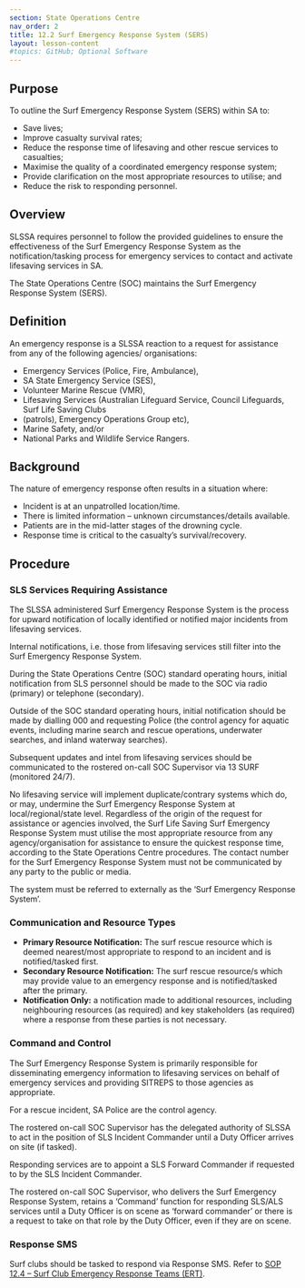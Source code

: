 ```yaml
---
section: State Operations Centre
nav_order: 2
title: 12.2 Surf Emergency Response System (SERS)
layout: lesson-content
#topics: GitHub; Optional Software
---
```


## Purpose

To outline the Surf Emergency Response System (SERS) within SA to:

- Save lives;
- Improve casualty survival rates;
- Reduce the response time of lifesaving and other rescue services to casualties;
- Maximise the quality of a coordinated emergency response system;
- Provide clarification on the most appropriate resources to utilise; and
- Reduce the risk to responding personnel.

## Overview

SLSSA requires personnel to follow the provided guidelines to ensure the effectiveness of the Surf Emergency Response System as the notification/tasking process for emergency services to contact and activate lifesaving services in SA.

The State Operations Centre (SOC) maintains the Surf Emergency Response System (SERS).

## Definition

An emergency response is a SLSSA reaction to a request for assistance from any of the following agencies/ organisations:

- Emergency Services (Police, Fire, Ambulance),
- SA State Emergency Service (SES),
- Volunteer Marine Rescue (VMR),
- Lifesaving Services (Australian Lifeguard Service, Council Lifeguards, Surf Life Saving Clubs
- (patrols), Emergency Operations Group etc),
- Marine Safety, and/or
- National Parks and Wildlife Service Rangers.

## Background

The nature of emergency response often results in a situation where:

- Incident is at an unpatrolled location/time.
- There is limited information – unknown circumstances/details available.
- Patients are in the mid-latter stages of the drowning cycle.
- Response time is critical to the casualty’s survival/recovery.

## Procedure

### SLS Services Requiring Assistance

The SLSSA administered Surf Emergency Response System is the process for upward notification of locally identified or notified major incidents from lifesaving services.

Internal notifications, i.e. those from lifesaving services still filter into the Surf Emergency Response System.

During the State Operations Centre (SOC) standard operating hours, initial notification from SLS personnel should be made to the SOC via radio (primary) or telephone (secondary).

Outside of the SOC standard operating hours, initial notification should be made by dialling 000 and requesting Police (the control agency for aquatic events, including marine search and rescue operations, underwater searches, and inland waterway searches).

Subsequent updates and intel from lifesaving services should be communicated to the rostered on-call SOC Supervisor via 13 SURF (monitored 24/7).

No lifesaving service will implement duplicate/contrary systems which do, or may, undermine the Surf Emergency Response System at local/regional/state level. Regardless of the origin of the request for assistance or agencies involved, the Surf Life Saving Surf Emergency Response System must utilise the most appropriate resource from any agency/organisation for assistance to ensure the quickest response time, according to the State Operations Centre procedures. The contact number for the Surf Emergency Response System must not be communicated by any party to the public or media.

The system must be referred to externally as the ‘Surf Emergency Response System’.

### Communication and Resource Types

- **Primary Resource Notification:** The surf rescue resource which is deemed nearest/most appropriate to respond to an incident and is notified/tasked first.
- **Secondary Resource Notification:** The surf rescue resource/s which may provide value to an emergency response and is notified/tasked after the primary.
- **Notification Only:** a notification made to additional resources, including neighbouring resources (as required) and key stakeholders (as required) where a response from these parties is not necessary.

### Command and Control

The Surf Emergency Response System is primarily responsible for disseminating emergency information to lifesaving services on behalf of emergency services and providing SITREPS to those agencies as appropriate.

For a rescue incident, SA Police are the control agency.

The rostered on-call SOC Supervisor has the delegated authority of SLSSA to act in the position of SLS Incident Commander until a Duty Officer arrives on site (if tasked).

Responding services are to appoint a SLS Forward Commander if requested to by the SLS Incident Commander.

The rostered on-call SOC Supervisor, who delivers the Surf Emergency Response System, retains a ‘Command’ function for responding SLS/ALS services until a Duty Officer is on scene as ‘forward commander’ or there is a request to take on that role by the Duty Officer, even if they are on scene.

### Response SMS

Surf clubs should be tasked to respond via Response SMS. Refer to [SOP 12.4 – Surf Club Emergency Response Teams (ERT)](../12-state-operations-centre-soc-surfcom/12.4-surf-club-emergency-response-teams-ert.md).